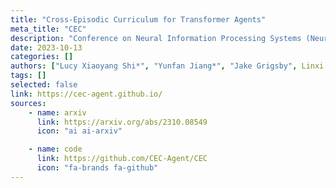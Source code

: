 ```yaml
---
title: "Cross-Episodic Curriculum for Transformer Agents"
meta_title: "CEC"
description: "Conference on Neural Information Processing Systems (NeurIPS), December 2023"
date: 2023-10-13
categories: []
authors: ["Lucy Xiaoyang Shi*", "Yunfan Jiang*", "Jake Grigsby", Linxi "Jim" Fan, "Yuke Zhu"]
tags: []
selected: false
link: https://cec-agent.github.io/
sources:
    - name: arxiv
      link: https://arxiv.org/abs/2310.08549
      icon: "ai ai-arxiv"

    - name: code
      link: https://github.com/CEC-Agent/CEC
      icon: "fa-brands fa-github"
---
```

